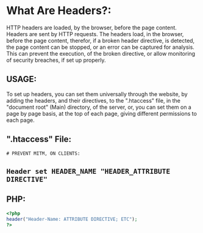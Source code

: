 # What Are Headers?:
HTTP headers are loaded, by the browser, before the page content. Headers are sent by HTTP requests. The headers load, in the browser, before the page content, therefor, if a broken header directive, is detected, the page content can be stopped, or an error can be captured for analysis. This can prevent the execution, of the broken directive, or allow monitoring of security breaches, if set up properly.

## USAGE:
To set up headers, you can set them universally through the website, by adding the headers, and their directives, to the ".htaccess" file, in the "document root" (Main) directory, of the server, or, you can set them on a page by page basis, at the top of each page, giving different permissions to each page.

## ".htaccess" File:

`# PREVENT MITM, ON CLIENTS:`

`Header set HEADER_NAME "HEADER_ATTRIBUTE DIRECTIVE"`
-

## PHP:
```php
<?php
header("Header-Name: ATTRIBUTE DIRECTIVE; ETC");
?>
```
